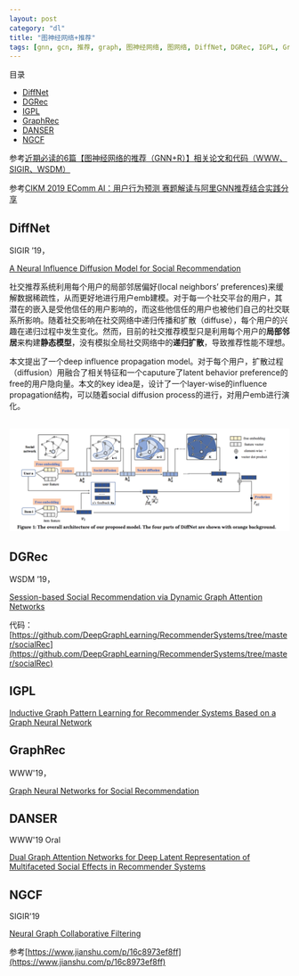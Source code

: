 ```yaml
---
layout: post
category: "dl"
title: "图神经网络+推荐"
tags: [gnn, gcn, 推荐, graph, 图神经网络, 图网络, DiffNet, DGRec, IGPL, GraphRec, DANSER, NGCF]
---
```


目录

<!-- TOC -->

- [DiffNet](#diffnet)
- [DGRec](#dgrec)
- [IGPL](#igpl)
- [GraphRec](#graphrec)
- [DANSER](#danser)
- [NGCF](#ngcf)

<!-- /TOC -->

参考[近期必读的6篇【图神经网络的推荐（GNN+R）】相关论文和代码（WWW、SIGIR、WSDM）](https://mp.weixin.qq.com/s?__biz=MzU2OTA0NzE2NA==&mid=2247510850&idx=1&sn=222f99d740acd50bcbcf5a5745c5d938&chksm=fc864a51cbf1c34739a348177e109d4ff4323f313208c410a44ac6af4cc4e32ad66f6275b235&mpshare=1&scene=1&srcid=&pass_ticket=yi5ku1%2Fs0oomHKKecAzMcpWLxtfI6PDYKYJn%2BWzsyCs3SOPlL0ZxjXuFZUZ2FS5h#rd)

参考[CIKM 2019 EComm AI：用户行为预测 赛题解读与阿里GNN推荐结合实践分享](https://tianchi.aliyun.com/course/video?spm=5176.12586971.1001.62.55e2194dAHpQl4&liveId=41071)


## DiffNet

SIGIR ’19，

[A Neural Influence Diffusion Model for Social Recommendation](https://arxiv.org/pdf/1904.10322.pdf)

社交推荐系统利用每个用户的局部邻居偏好(local neighbors’ preferences)来缓解数据稀疏性，从而更好地进行用户emb建模。对于每一个社交平台的用户，其潜在的嵌入是受他信任的用户影响的，而这些他信任的用户也被他们自己的社交联系所影响。随着社交影响在社交网络中递归传播和扩散（diffuse），每个用户的兴趣在递归过程中发生变化。然而，目前的社交推荐模型只是利用每个用户的**局部邻居**来构建**静态模型**，没有模拟全局社交网络中的**递归扩散**，导致推荐性能不理想。

本文提出了一个deep influence propagation model。对于每个用户，扩散过程（diffusion）用融合了相关特征和一个caputure了latent behavior preference的free的用户隐向量。本文的key idea是，设计了一个layer-wise的influence propagation结构，可以随着social diffusion process的进行，对用户emb进行演化。

<html>
<br/>
<img src='../assets/diffnet.png' style='max-height: 300px'/>
<br/>
</html>

## DGRec

WSDM ’19，

[Session-based Social Recommendation via Dynamic Graph Attention Networks](https://arxiv.org/abs/1902.09362v2)

代码：[https://github.com/DeepGraphLearning/RecommenderSystems/tree/master/socialRec](https://github.com/DeepGraphLearning/RecommenderSystems/tree/master/socialRec)


## IGPL

[Inductive Graph Pattern Learning for Recommender Systems Based on a Graph Neural Network](https://arxiv.org/abs/1904.12058v1)


## GraphRec

WWW'19，

[Graph Neural Networks for Social Recommendation](https://arxiv.org/pdf/1902.07243.pdf)


## DANSER

WWW'19 Oral

[Dual Graph Attention Networks for Deep Latent Representation of Multifaceted Social Effects in Recommender Systems](https://arxiv.org/abs/1903.10433)

## NGCF

SIGIR'19

[Neural Graph Collaborative Filtering](https://arxiv.org/abs/1905.08108)

参考[https://www.jianshu.com/p/16c8973ef8ff](https://www.jianshu.com/p/16c8973ef8ff)

